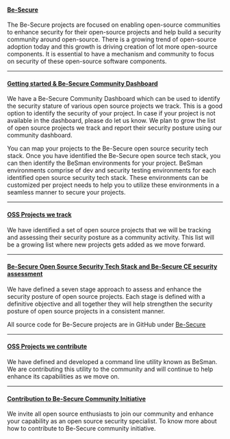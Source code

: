 
#### [Be-Secure](./besec_info/Be-secure_gettingstr.md)

The Be-Secure projects are focused on enabling open-source communities to enhance security for their open-source projects and help build a security community around open-source. There is a growing trend of open-source adoption today and this growth is driving creation of lot more open-source components. It is essential to have a mechanism and community to focus on security of these open-source software components.

<hr>

#### [Getting started & Be-Secure Community Dashboard](./Community_dashboard.md) 

 We have a Be-Secure Community Dashboard which can be used to identify the security stature of various open source projects we track. This is a good option to identify the security of your project. In case if your project is not available in the dashboard, please do let us know. We plan to grow the list of open source projects we track and report their security posture using our community dashboard.

 You can map your projects to the Be-Secure open source security tech stack. Once you have identified the Be-Secure open source tech stack, you can then identify the BeSman environments for your project. BeSman environments comprise of dev and security testing environments for each identified open source security tech stack. These environments can be customized per project needs to help you to utilize these environments in a seamless manner to secure your projects.

<hr>

#### [OSS Projects we track](./tracked_projects.md)

We have identified a set of open source projects that we will be tracking and assessing their security posture as a community activity. This list will be a growing list where new projects gets added as we move forward. 
    
<hr>

#### [Be-Secure Open Source Security Tech Stack and Be-Secure CE security assessment](./Tech_stack.md)

We have defined a seven stage approach to assess and enhance the security posture of open source projects. Each stage is defined with a definitive objective and all together they will help strengthen the security posture of open source projects in a consistent manner. 
	
 
All source code for Be-Secure projects are in GitHub under [Be-Secure](https://github.com/Be-Secure)

<hr>

#### [OSS Projects we contribute](./Project_contribute.md)

We have defined and developed a command line utility known as BeSman. We are contributing this utility to the community and will continue to help enhance its capabilities as we move on.

<hr>

#### [Contribution to Be-Secure Community Initiative](./More_info.md)

We invite all open source enthusiasts to join our community and enhance your capability as an open source security specialist. To know more about how to contribute to Be-Secure community initiative.
